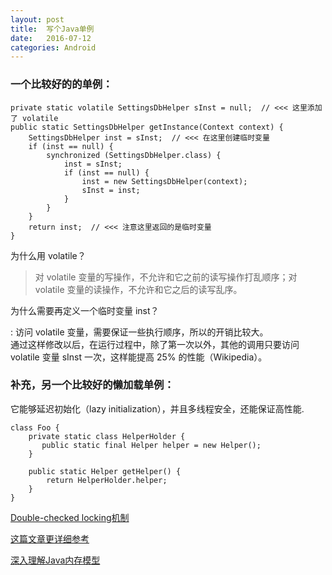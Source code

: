 ```yaml
---
layout: post
title:  写个Java单例 
date:   2016-07-12 
categories: Android
---
```


### 一个比较好的的单例：

```
private static volatile SettingsDbHelper sInst = null;  // <<< 这里添加了 volatile  
public static SettingsDbHelper getInstance(Context context) {  
    SettingsDbHelper inst = sInst;  // <<< 在这里创建临时变量
    if (inst == null) {
        synchronized (SettingsDbHelper.class) {
            inst = sInst;
            if (inst == null) {
                inst = new SettingsDbHelper(context);
                sInst = inst;
            }
        }
    }
    return inst;  // <<< 注意这里返回的是临时变量
}

```

为什么用 volatile？

> 对 volatile 变量的写操作，不允许和它之前的读写操作打乱顺序；对 volatile 变量的读操作，不允许和它之后的读写乱序。


为什么需要再定义一个临时变量 inst？

: 访问 volatile 变量，需要保证一些执行顺序，所以的开销比较大。  
通过这样修改以后，在运行过程中，除了第一次以外，其他的调用只要访问 volatile 变量 sInst 一次，这样能提高 25% 的性能（Wikipedia）。


### 补充，另一个比较好的懒加载单例：

它能够延迟初始化（lazy initialization），并且多线程安全，还能保证高性能.

```
class Foo {  
    private static class HelperHolder {
       public static final Helper helper = new Helper();
    }

    public static Helper getHelper() {
        return HelperHolder.helper;
    }
}
```

[Double-checked locking机制](https://en.wikipedia.org/wiki/Double-checked_locking#Usage_in_Java)

[这篇文章更详细参考](http://www.race604.com/java-double-checked-singleton/)

[深入理解Java内存模型](http://www.infoq.com/cn/articles/java-memory-model-1)